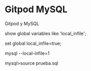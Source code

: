 # Gitpod MySQL

Gitpod y MySQL


show global variables like 'local_infile';

set global local_infile=true;

mysql --local-infile=1

mysql>source prueba.sql
